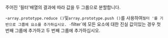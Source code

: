 주어진 '필터'배열의 결과에 따라 값을 두 그룹으로 분할합니다.

-`array.prototype.reduce ()`및`array.prototype.push ()`를 사용하여`필터 '를 기반으로 그룹에 요소를 추가하십시오.
-`filter`에 모든 요소에 대한 진실 값이있는 경우 첫 번째 그룹에 추가하고 두 번째 그룹에 추가하십시오.